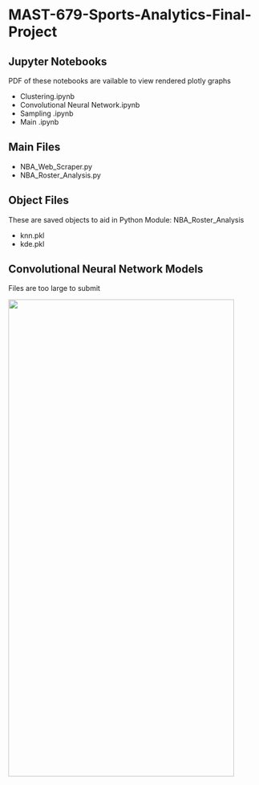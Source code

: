 # MAST-679-Sports-Analytics-Final-Project

## Jupyter Notebooks

PDF of these notebooks are vailable to view rendered plotly graphs


- Clustering.ipynb
- Convolutional Neural Network.ipynb
- Sampling .ipynb
- Main .ipynb 

## Main Files

- NBA_Web_Scraper.py
- NBA_Roster_Analysis.py

## Object Files

These are saved objects to aid in Python Module: NBA_Roster_Analysis

- knn.pkl
- kde.pkl

## Convolutional Neural Network Models

Files are too large to submit 

<img src="https://github.com/AymenRumi/MAST-679-Sports-Analytics-Final-Project/blob/main/models.png" width="450" height="950">

